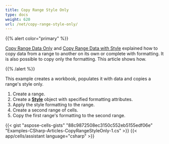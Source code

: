 ```yaml
---
title: Copy Range Style Only
type: docs
weight: 620
url: /net/copy-range-style-only/
---
```


{{% alert color="primary" %}}

[Copy Range Data Only](/cells/net/copy-range-data-only/) and [Copy Range Data with Style](/cells/net/copy-range-data-with-style/) explained how to copy data from a range to another on its own or complete with formatting. It is also possible to copy only the formatting. This article shows how.

{{% /alert %}} 

This example creates a workbook, populates it with data and copies a range's style only.

1. Create a range.
1. Create a [**Style**](https://reference.aspose.com/cells/net/aspose.cells/style) object with specified formatting attributes.
1. Apply the style formatting to the range.
1. Create a second range of cells.
1. Copy the first range's formatting to the second range.

{{< gist "aspose-cells-gists" "88c9872508ec3150c552eb5155edf06e" "Examples-CSharp-Articles-CopyRangeStyleOnly-1.cs" >}}
{{< app/cells/assistant language="csharp" >}}
